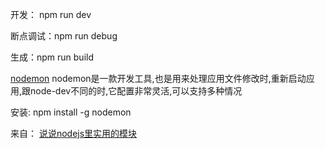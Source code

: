 开发： npm run dev

断点调试：npm run debug

生成：npm run build



[nodemon](https://github.com/remy/nodemon)
nodemon是一款开发工具,也是用来处理应用文件修改时,重新启动应用,跟node-dev不同的时,它配置非常灵活,可以支持多种情况

安装: npm install -g nodemon

来自： [说说nodejs里实用的模块](http://www.ifeenan.com/nodejs/2015-03-10-%E8%AF%B4%E8%AF%B4NodeJS%E9%87%8C%E5%AE%9E%E7%94%A8%E7%9A%84%E6%A8%A1%E5%9D%97/)



